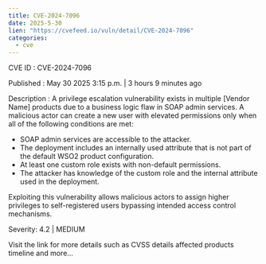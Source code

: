 ```yaml
---
title: CVE-2024-7096
date: 2025-5-30
lien: "https://cvefeed.io/vuln/detail/CVE-2024-7096"
categories:
  - cve
---
```


CVE ID : CVE-2024-7096

Published :  May 30
2025
3:15 p.m. | 3 hours
9 minutes ago

Description : A privilege escalation vulnerability exists in multiple [Vendor Name] products due to a business logic flaw in SOAP admin services. A malicious actor can create a new user with elevated permissions only when all of the following conditions are met:
  *  SOAP admin services are accessible to the attacker.
  *  The deployment includes an internally used attribute that is not part of the default WSO2 product configuration.
  *  At least one custom role exists with non-default permissions.
  *  The attacker has knowledge of the custom role and the internal attribute used in the deployment.


Exploiting this vulnerability allows malicious actors to assign higher privileges to self-registered users
bypassing intended access control mechanisms.

Severity: 4.2 | MEDIUM

Visit the link for more details
such as CVSS details
affected products
timeline
and more...
